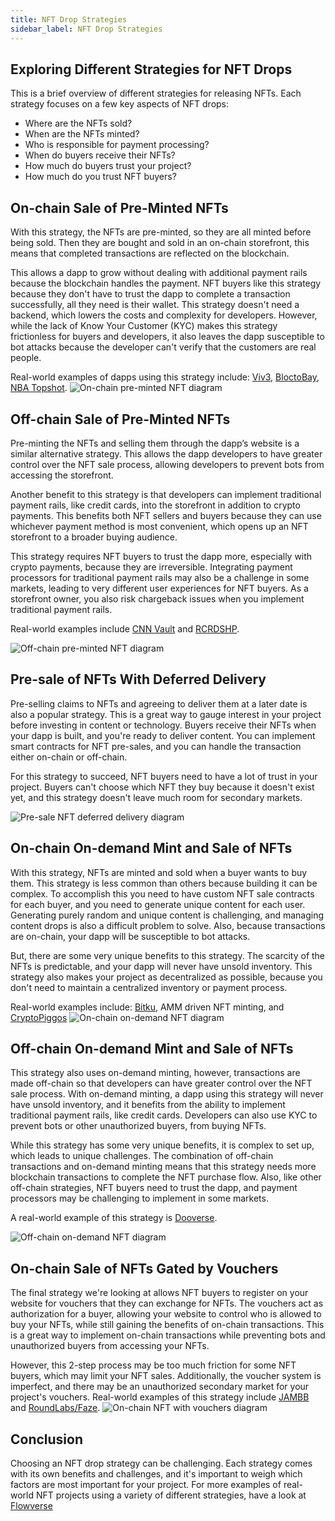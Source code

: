 ```yaml
---
title: NFT Drop Strategies
sidebar_label: NFT Drop Strategies
---
```


## Exploring Different Strategies for NFT Drops

This is a brief overview of different strategies for releasing NFTs.
Each strategy focuses on a few key aspects of NFT drops:
- Where are the NFTs sold?
- When are the NFTs minted?
- Who is responsible for payment processing?
- When do buyers receive their NFTs?
- How much do buyers trust your project?
- How much do you trust NFT buyers?
  
## On-chain Sale of Pre-Minted NFTs

With this strategy, the NFTs are pre-minted, so they are all minted before being sold.
Then they are bought and sold in an on-chain storefront, this means that completed transactions are reflected on the blockchain. 

This allows a dapp to grow without dealing with additional payment rails because the blockchain handles the payment.
NFT buyers like this strategy because they don't have to trust the dapp to complete a transaction successfully, all they need is their wallet.
This strategy doesn't need a backend, which lowers the costs and complexity for developers.
However, while the lack of Know Your Customer (KYC) makes this strategy frictionless for buyers and developers, it also leaves the dapp susceptible to bot attacks because the developer can't verify that the customers are real people.

Real-world examples of dapps using this strategy include: [Viv3](https://viv3.com/), [BloctoBay](https://bay.blocto.app/), [NBA Topshot](https://nbatopshot.com/).
![On-chain pre-minted NFT diagram](NFTimages/image1.png)

## Off-chain Sale of Pre-Minted NFTs

Pre-minting the NFTs and selling them through the dapp’s website is a similar alternative strategy.
This allows the dapp developers to have greater control over the NFT sale process, allowing developers to prevent bots from accessing the storefront. 

Another benefit to this strategy is that developers can implement traditional payment rails, like credit cards, into the storefront in addition to crypto payments.
This benefits both NFT sellers and buyers because they can use whichever payment method is most convenient, which opens up an NFT storefront to a broader buying audience.

This strategy requires NFT buyers to trust the dapp more, especially with crypto payments, because they are irreversible.
Integrating payment processors for traditional payment rails may also be a challenge in some markets, leading to very different user experiences for NFT buyers.
As a storefront owner, you also risk chargeback issues when you implement traditional payment rails.

Real-world examples include [CNN Vault](https://vault.cnn.com/) and [RCRDSHP](https://app.rcrdshp.com/).

![Off-chain pre-minted NFT diagram](NFTimages/image2.png)

## Pre-sale of NFTs With Deferred Delivery

Pre-selling claims to NFTs and agreeing to deliver them at a later date is also a popular strategy.
This is a great way to gauge interest in your project before investing in content or technology.
Buyers receive their NFTs when your dapp is built, and you're ready to deliver content.
You can implement smart contracts for NFT pre-sales, and you can handle the transaction either on-chain or off-chain.

For this strategy to succeed, NFT buyers need to have a lot of trust in your project.
Buyers can't choose which NFT they buy because it doesn't exist yet, and this strategy doesn't leave much room for secondary markets.

![Pre-sale NFT deferred delivery diagram](NFTimages/image3.png)

## On-chain On-demand Mint and Sale of NFTs

With this strategy, NFTs are minted and sold when a buyer wants to buy them.
This strategy is less common than others because building it can be complex.
To accomplish this you need to have custom NFT sale contracts for each buyer, and you need to generate unique content for each user.
Generating purely random and unique content is challenging, and managing content drops is also a difficult problem to solve.
Also, because transactions are on-chain, your dapp will be susceptible to bot attacks.

But, there are some very unique benefits to this strategy.
The scarcity of the NFTs is predictable, and your dapp will never have unsold inventory.
This strategy also makes your project as decentralized as possible, because you don't need to maintain a centralized inventory or payment process.

Real-world examples include: [Bitku](https://bitku.art), AMM driven NFT minting, and [CryptoPiggos](https://www.flowverse.co/applications/cryptopiggos)
![On-chain on-demand NFT diagram](NFTimages/image4.png)

## Off-chain On-demand Mint and Sale of NFTs 

This strategy also uses on-demand minting, however, transactions are made off-chain so that developers can have greater control over the NFT sale process.
With on-demand minting, a dapp using this strategy will never have unsold inventory, and it benefits from the ability to implement traditional payment rails, like credit cards.
Developers can also use KYC to prevent bots or other unauthorized buyers, from buying NFTs.

While this strategy has some very unique benefits, it is complex to set up, which leads to unique challenges.
The combination of off-chain transactions and on-demand minting means that this strategy needs more blockchain transactions to complete the NFT purchase flow.
Also, like other off-chain strategies, NFT buyers need to trust the dapp, and payment processors may be challenging to implement in some markets.

A real-world example of this strategy is [Dooverse](https://dooverse.io/).

![Off-chain on-demand NFT diagram](NFTimages/image5.png)

## On-chain Sale of NFTs Gated by Vouchers

The final strategy we're looking at allows NFT buyers to register on your website for vouchers that they can exchange for NFTs.
The vouchers act as authorization for a buyer, allowing your website to control who is allowed to buy your NFTs, while still gaining the benefits of on-chain transactions.
This is a great way to implement on-chain transactions while preventing bots and unauthorized buyers from accessing your NFTs.

However, this 2-step process may be too much friction for some NFT buyers, which may limit your NFT sales.
Additionally, the voucher system is imperfect, and there may be an unauthorized secondary market for your project's vouchers.
Real-world examples of this strategy include [JAMBB](https://www.jambb.com/) and [RoundLabs/Faze](https://www.onflow.org/post/alpha-innovation-series-round-labs-on-cadence-and-building-on-flow).
![On-chain NFT with vouchers diagram](NFTimages/image6.png)

## Conclusion

Choosing an NFT drop strategy can be challenging.
Each strategy comes with its own benefits and challenges, and it's important to weigh which factors are most important for your project.
For more examples of real-world NFT projects using a variety of different strategies, have a look at [Flowverse](https://www.flowverse.co/)
